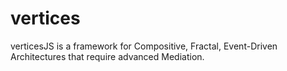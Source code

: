 # vertices
verticesJS is a framework for Compositive, Fractal, Event-Driven Architectures that require advanced Mediation.
